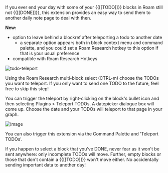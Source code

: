If you ever end your day with some of your {{[[TODO]]}} blocks in Roam still not {{[[DONE]]}}, this extension provides an easy way to send them to another daily note page to deal with then.

**New:**
- option to leave behind a blockref after teleporting a todo to another date
  - a separate option appears both in block context menu and command palette, and you could set a Roam Research hotkey to this option if that is your usual preference
- compatible with Roam Research Hotkeys

![todo-teleport](https://user-images.githubusercontent.com/6857790/202629194-29000be6-49c4-4657-b730-78056c29b8b6.gif)

Using the Roam Research multi-block select (CTRL-m) choose the TODOs you want to teleport. If you only want to send one TODO to the future, feel free to skip this step!

You can trigger the teleport by right-clicking on the block's bullet icon and then selecting Plugins > Teleport TODOs. A datepicker dialogue box will come up. Choose the date and your TODOs will teleport to that page in your graph.

![image](https://user-images.githubusercontent.com/6857790/202837707-31590988-2831-4991-8f23-a756031e08d4.png)

You can also trigger this extension via the Command Palette and 'Teleport TODOs'.

If you happen to select a block that you've DONE, never fear as it won't be sent anywhere: only incomplete TODOs will move. Further, empty blocks or those that don't contain a {{[[TODO]]}} won't move either. No accidentally sending important data to another day!
